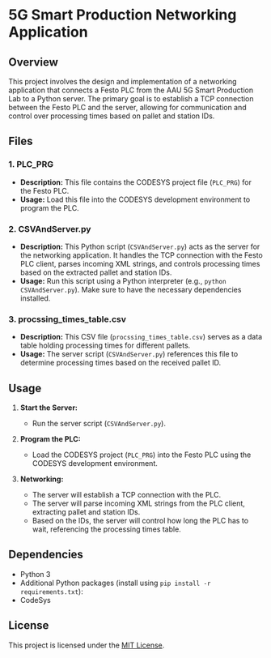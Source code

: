 # 5G Smart Production Networking Application

## Overview
This project involves the design and implementation of a networking application that connects a Festo PLC from the AAU 5G Smart Production Lab to a Python server. The primary goal is to establish a TCP connection between the Festo PLC and the server, allowing for communication and control over processing times based on pallet and station IDs.

## Files

### 1. PLC_PRG

- **Description:** This file contains the CODESYS project file (`PLC_PRG`) for the Festo PLC.
- **Usage:** Load this file into the CODESYS development environment to program the PLC.

### 2. CSVAndServer.py

- **Description:** This Python script (`CSVAndServer.py`) acts as the server for the networking application. It handles the TCP connection with the Festo PLC client, parses incoming XML strings, and controls processing times based on the extracted pallet and station IDs.
- **Usage:** Run this script using a Python interpreter (e.g., `python CSVAndServer.py`). Make sure to have the necessary dependencies installed.

### 3. procssing_times_table.csv

- **Description:** This CSV file (`procssing_times_table.csv`) serves as a data table holding processing times for different pallets.
- **Usage:** The server script (`CSVAndServer.py`) references this file to determine processing times based on the received pallet ID.


## Usage

1. **Start the Server:**
   - Run the server script (`CSVAndServer.py`).

2. **Program the PLC:**
   - Load the CODESYS project (`PLC_PRG`) into the Festo PLC using the CODESYS development environment.

3. **Networking:**
   - The server will establish a TCP connection with the PLC.
   - The server will parse incoming XML strings from the PLC client, extracting pallet and station IDs.
   - Based on the IDs, the server will control how long the PLC has to wait, referencing the processing times table.

## Dependencies

- Python 3
- Additional Python packages (install using `pip install -r requirements.txt`):
- CodeSys

## License

This project is licensed under the [MIT License](LICENSE).
